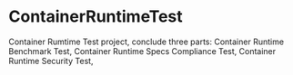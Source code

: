 # ContainerRuntimeTest
Container Rumtime Test  project, conclude three parts: Container Runtime Benchmark Test, Container Runtime Specs Compliance Test, Container Runtime Security Test,
